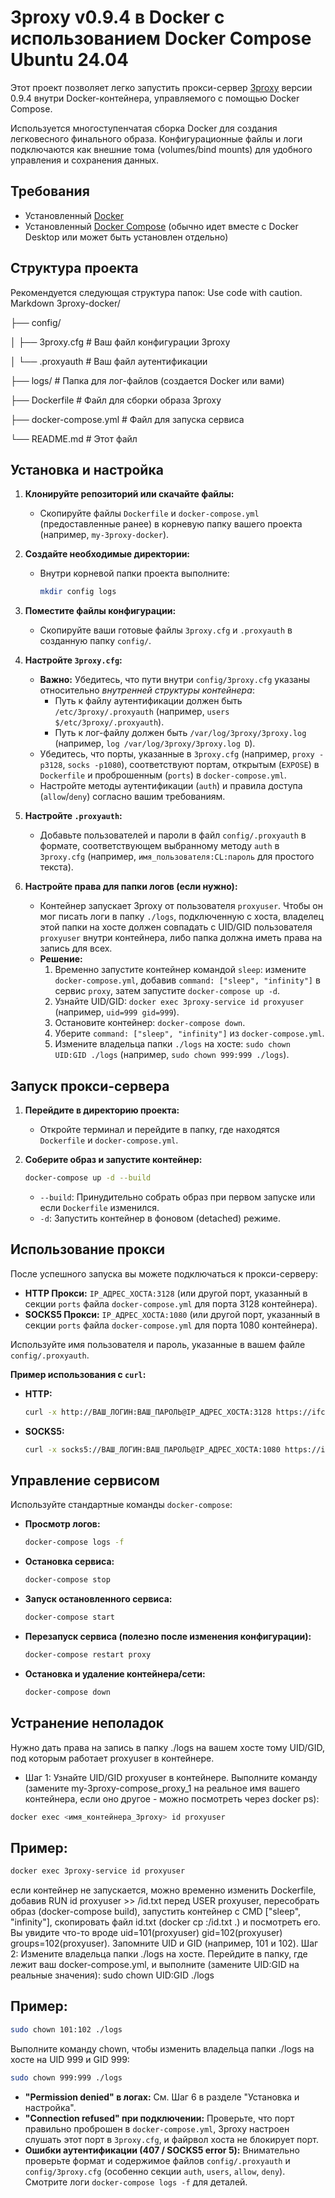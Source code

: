 # 3proxy v0.9.4 в Docker с использованием Docker Compose Ubuntu 24.04

Этот проект позволяет легко запустить прокси-сервер [3proxy](https://github.com/3proxy/3proxy) версии 0.9.4 внутри Docker-контейнера, управляемого с помощью Docker Compose.

Используется многоступенчатая сборка Docker для создания легковесного финального образа. Конфигурационные файлы и логи подключаются как внешние тома (volumes/bind mounts) для удобного управления и сохранения данных.

## Требования

*   Установленный [Docker](https://docs.docker.com/get-docker/)
*   Установленный [Docker Compose](https://docs.docker.com/compose/install/) (обычно идет вместе с Docker Desktop или может быть установлен отдельно)

## Структура проекта

Рекомендуется следующая структура папок:
Use code with caution.
Markdown
3proxy-docker/

├── config/

│ ├── 3proxy.cfg # Ваш файл конфигурации 3proxy

│ └── .proxyauth # Ваш файл аутентификации

├── logs/ # Папка для лог-файлов (создается Docker или вами)

├── Dockerfile # Файл для сборки образа 3proxy

├── docker-compose.yml # Файл для запуска сервиса

└── README.md # Этот файл

## Установка и настройка

1.  **Клонируйте репозиторий или скачайте файлы:**
    *   Скопируйте файлы `Dockerfile` и `docker-compose.yml` (предоставленные ранее) в корневую папку вашего проекта (например, `my-3proxy-docker`).

2.  **Создайте необходимые директории:**
    *   Внутри корневой папки проекта выполните:
        ```bash
        mkdir config logs
        ```

3.  **Поместите файлы конфигурации:**
    *   Скопируйте ваши готовые файлы `3proxy.cfg` и `.proxyauth` в созданную папку `config/`.

4.  **Настройте `3proxy.cfg`:**
    *   **Важно:** Убедитесь, что пути внутри `config/3proxy.cfg` указаны относительно *внутренней структуры контейнера*:
        *   Путь к файлу аутентификации должен быть `/etc/3proxy/.proxyauth` (например, `users $/etc/3proxy/.proxyauth`).
        *   Путь к лог-файлу должен быть `/var/log/3proxy/3proxy.log` (например, `log /var/log/3proxy/3proxy.log D`).
    *   Убедитесь, что порты, указанные в `3proxy.cfg` (например, `proxy -p3128`, `socks -p1080`), соответствуют портам, открытым (`EXPOSE`) в `Dockerfile` и проброшенным (`ports`) в `docker-compose.yml`.
    *   Настройте методы аутентификации (`auth`) и правила доступа (`allow`/`deny`) согласно вашим требованиям.

5.  **Настройте `.proxyauth`:**
    *   Добавьте пользователей и пароли в файл `config/.proxyauth` в формате, соответствующем выбранному методу `auth` в `3proxy.cfg` (например, `имя_пользователя:CL:пароль` для простого текста).

6.  **Настройте права для папки логов (если нужно):**
    *   Контейнер запускает 3proxy от пользователя `proxyuser`. Чтобы он мог писать логи в папку `./logs`, подключенную с хоста, владелец этой папки на хосте должен совпадать с UID/GID пользователя `proxyuser` внутри контейнера, либо папка должна иметь права на запись для всех.
    *   **Решение:**
        1.  Временно запустите контейнер командой `sleep`: измените `docker-compose.yml`, добавив `command: ["sleep", "infinity"]` в сервис `proxy`, затем запустите `docker-compose up -d`.
        2.  Узнайте UID/GID: `docker exec 3proxy-service id proxyuser` (например, `uid=999 gid=999`).
        3.  Остановите контейнер: `docker-compose down`.
        4.  Уберите `command: ["sleep", "infinity"]` из `docker-compose.yml`.
        5.  Измените владельца папки `./logs` на хосте: `sudo chown UID:GID ./logs` (например, `sudo chown 999:999 ./logs`).

## Запуск прокси-сервера

1.  **Перейдите в директорию проекта:**
    *   Откройте терминал и перейдите в папку, где находятся `Dockerfile` и `docker-compose.yml`.

2.  **Соберите образ и запустите контейнер:**
    ```bash
    docker-compose up -d --build
    ```
    *   `--build`: Принудительно собрать образ при первом запуске или если `Dockerfile` изменился.
    *   `-d`: Запустить контейнер в фоновом (detached) режиме.

## Использование прокси

После успешного запуска вы можете подключаться к прокси-серверу:

*   **HTTP Прокси:** `IP_АДРЕС_ХОСТА:3128` (или другой порт, указанный в секции `ports` файла `docker-compose.yml` для порта 3128 контейнера).
*   **SOCKS5 Прокси:** `IP_АДРЕС_ХОСТА:1080` (или другой порт, указанный в секции `ports` файла `docker-compose.yml` для порта 1080 контейнера).

Используйте имя пользователя и пароль, указанные в вашем файле `config/.proxyauth`.

**Пример использования с `curl`:**

*   **HTTP:**
    ```bash
    curl -x http://ВАШ_ЛОГИН:ВАШ_ПАРОЛЬ@IP_АДРЕС_ХОСТА:3128 https://ifconfig.me
    ```
*   **SOCKS5:**
    ```bash
    curl -x socks5://ВАШ_ЛОГИН:ВАШ_ПАРОЛЬ@IP_АДРЕС_ХОСТА:1080 https://ifconfig.me
    ```

## Управление сервисом

Используйте стандартные команды `docker-compose`:

*   **Просмотр логов:**
    ```bash
    docker-compose logs -f
    ```
*   **Остановка сервиса:**
    ```bash
    docker-compose stop
    ```
*   **Запуск остановленного сервиса:**
    ```bash
    docker-compose start
    ```
*   **Перезапуск сервиса (полезно после изменения конфигурации):**
    ```bash
    docker-compose restart proxy
    ```
*   **Остановка и удаление контейнера/сети:**
    ```bash
    docker-compose down
    ```

## Устранение неполадок

Нужно дать права на запись в папку ./logs на вашем хосте тому UID/GID, под которым работает proxyuser в контейнере.
* Шаг 1: Узнайте UID/GID proxyuser в контейнере. Выполните команду (замените my-3proxy-compose_proxy_1 на реальное имя вашего контейнера, если оно другое - можно посмотреть через docker ps):
 ```bash
docker exec <имя_контейнера_3proxy> id proxyuser
```
## Пример:
 ```bash
docker exec 3proxy-service id proxyuser
```
если контейнер не запускается, можно временно изменить Dockerfile, добавив RUN id proxyuser >> /id.txt перед USER proxyuser, пересобрать образ (docker-compose build), запустить контейнер с CMD ["sleep", "infinity"], скопировать файл id.txt (docker cp <container>:/id.txt .) и посмотреть его.
Вы увидите что-то вроде uid=101(proxyuser) gid=102(proxyuser) groups=102(proxyuser). Запомните UID и GID (например, 101 и 102).
Шаг 2: Измените владельца папки ./logs на хосте. Перейдите в папку, где лежит ваш docker-compose.yml, и выполните (замените UID:GID на реальные значения):
sudo chown UID:GID ./logs
## Пример: 
 ```bash
sudo chown 101:102 ./logs
```
Выполните команду chown, чтобы изменить владельца папки ./logs на хосте на UID 999 и GID 999:
 ```bash
sudo chown 999:999 ./logs
```
*   **"Permission denied" в логах:** См. Шаг 6 в разделе "Установка и настройка".
*   **"Connection refused" при подключении:** Проверьте, что порт правильно проброшен в `docker-compose.yml`, 3proxy настроен слушать этот порт в `3proxy.cfg`, и файрвол хоста не блокирует порт.
*   **Ошибки аутентификации (407 / SOCKS5 error 5):** Внимательно проверьте формат и содержимое файлов `config/.proxyauth` и `config/3proxy.cfg` (особенно секции `auth`, `users`, `allow`, `deny`). Смотрите логи `docker-compose logs -f` для деталей.
